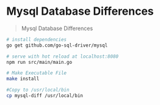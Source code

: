 # Mysql Database Differences

> Mysql Database Differences


``` bash
# install dependencies
go get github.com/go-sql-driver/mysql

# serve with hot reload at localhost:8080
npm run src/main/main.go

# Make Executable File
make install

#Copy to /usr/local/bin
cp mysql-diff /usr/local/bin
```
